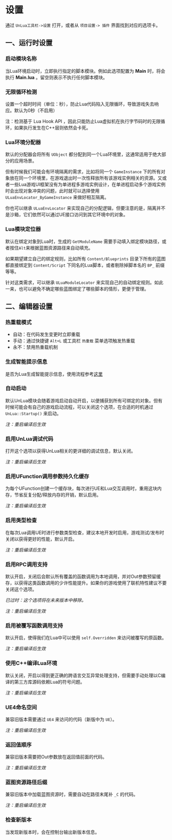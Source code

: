 # 设置

通过 `UnLua工具栏->设置` 打开，或者从 `项目设置-> 插件` 界面找到对应的选项卡。

## 一、运行时设置

### 启动模块名称

当Lua环境启动时，立即执行指定的脚本模块。例如此选项配置为 **Main** 时，将会执行 **Main.lua** 。留空则表示不执行任何脚本模块。

### 无限循环检测

设置一个超时时间（单位：秒），防止Lua代码陷入无限循环，导致游戏失去响应。默认为0秒（不启用）

注：检测基于 Lua Hook API ，因此只能防止Lua虚拟机在执行字节码时的无限循环，如果执行发生在C++层则依然会卡死。

### Lua环境分配器

默认的分配器会将所有 `UObject` 都分配到同一个Lua环境里，这通常适用于绝大部分的应用场景。

但有时候我们可能会有环境隔离的需求，比如将同一个 `GameInstance` 下的所有对象放在同一个环境里，在游戏退出时一次性释放所有该游戏实例相关的资源。又或者一些Lua游戏UI框架没有为单进程多游戏实例设计，在单进程启动多个游戏实例时会出现对象冲突的问题，此时就可以选择使用 `ULuaEnvLocator_ByGameInstance` 来做好相互隔离。

你也可以继承 `ULuaEnvLocator` 来实现自己的分配逻辑，但要注意的是，隔离并不是沙箱，它们依然可以通过UE接口访问到其它环境中的对象。

### Lua模块定位器

默认在绑定对象到Lua时，生成的 `GetModuleName` 需要手动填入绑定模块路径，或者按住`Alt`来根据蓝图资源路径来自动填充。

如果期望建立自己的绑定规则，比如所有 `Content/Blueprints` 目录下所有的蓝图都直接绑定到 `Content/Script` 下同名的Lua脚本，或者剔除掉脚本名的 `BP_` 前缀等等。

针对这类需求，可以继承 `ULuaModuleLocator` 来实现自己的自动绑定规则。如此一来，也可以避免不确定哪些蓝图绑定了哪些脚本的情形，更便于管理。

## 二、编辑器设置

### 热重载模式

- 自动：在代码发生变更时立即重载
- 手动：通过快捷键 `Alt+L` 或工具栏 `热重载` 菜单选项触发热重载
- 永不：禁用热重载机制

### 生成智能提示信息

是否为Lua生成智能提示信息，使用流程参考[这里](IntelliSense.md)

### 自动启动

默认UnLua模块会随着游戏启动自动开启，以便捕获到所有可绑定的对象。但有时候可能会有自己的游戏启动流程，可以关闭这个选项，在合适的时机通过`UnLua::Startup()` 来启动。

*注：重启编译后生效*

### 启用UnLua调试代码

打开这个选项以获得UnLua相关的更详细的调试信息，默认关闭。

*注：重启编译后生效*

### 启用UFunction调用参数持久化缓存

为每个UFunction创建一个缓存块，每次进行UE和Lua交互调用时，重用这块内存，节省反复分配/释放内存的开销，默认启用。

*注：重启编译后生效*

### 启用类型检查

在每次Lua调用UE时进行参数类型检查，建议本地开发时启用，游戏测试/发布时关闭以获得更好的性能，默认开启。

*注：重启编译后生效*

### 启用RPC调用支持

默认开启，关闭后会默认所有覆盖的函数调用为本地调用，并对Out参数预留缓存，以获得这类函数调用的少许性能提升。如果你的游戏使用了联机特性建议不要关闭这个选项。

*已过时：这个选项将在未来版本中移除。*

*注：重启编译后生效*

### 启用被覆写函数调用支持

默认开启，使得我们在Lua中可以使用 `self.Overridden` 来访问被覆写的原函数。

*注：重启编译后生效*

### 使用C++编译Lua环境

默认关闭，开启以得到更正确的跨语言交互异常处理支持，但需要手动处理以C编译的第三方库源码依赖Lua的符号问题。

*注：重启编译后生效*

### UE4命名空间

兼容旧版本需要通过 `UE4` 来访问的代码（新版中为 `UE`）。

*注：重启编译后生效*

### 返回值顺序

兼容旧版本需要把Out参数放在返回值前面的代码。

*注：重启编译后生效*

### 蓝图资源路径后缀

兼容旧版本中加载蓝图资源时，需要自动在路径末尾补 `_C` 的代码。

*注：重启编译后生效*

### 检查新版本

当发现新版本时，会在控制台输出新版本信息。